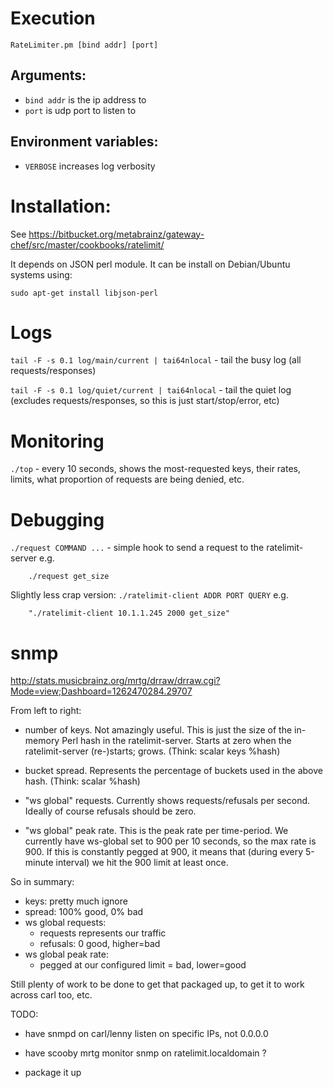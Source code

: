 Execution
=========

`RateLimiter.pm [bind addr] [port]`

Arguments:
----------

* `bind addr` is the ip address to
* `port` is udp port to listen to

Environment variables:
----------------------

* `VERBOSE` increases log verbosity


Installation:
=============

See https://bitbucket.org/metabrainz/gateway-chef/src/master/cookbooks/ratelimit/

It depends on JSON perl module.
It can be install on Debian/Ubuntu systems using:

```
sudo apt-get install libjson-perl
```


Logs
====

`tail -F -s 0.1 log/main/current | tai64nlocal` - tail the busy log (all
requests/responses)

`tail -F -s 0.1 log/quiet/current | tai64nlocal` - tail the quiet log
(excludes requests/responses, so this is just start/stop/error, etc)

Monitoring
==========

`./top` - every 10 seconds, shows the most-requested keys, their rates,
limits, what proportion of requests are being denied, etc.

Debugging
=========

`./request COMMAND ...` - simple hook to send a request to the ratelimit-server
e.g.

```
	./request get_size
```

Slightly less crap version:
`./ratelimit-client ADDR PORT QUERY`
e.g.

```
	"./ratelimit-client 10.1.1.245 2000 get_size"
```

snmp
====

http://stats.musicbrainz.org/mrtg/drraw/drraw.cgi?Mode=view;Dashboard=1262470284.29707

From left to right:

- number of keys.  Not amazingly useful.  This is just the size of the
  in-memory Perl hash in the ratelimit-server.  Starts at zero when the
  ratelimit-server (re-)starts; grows.
  (Think: scalar keys %hash)

- bucket spread.  Represents the percentage of buckets used in the above hash.
  (Think: scalar %hash)

- "ws global" requests.  Currently shows requests/refusals per second.
  Ideally of course refusals should be zero.

- "ws global" peak rate.  This is the peak rate per time-period.  We currently
  have ws-global set to 900 per 10 seconds, so the max rate is 900.  If this
  is constantly pegged at 900, it means that (during every 5-minute interval)
  we hit the 900 limit at least once.

So in summary:

- keys: pretty much ignore
- spread: 100% good, 0% bad
- ws global requests:
  - requests represents our traffic
  - refusals: 0 good, higher=bad
- ws global peak rate:
  - pegged at our configured limit = bad, lower=good

Still plenty of work to be done to get that packaged up, to get it to work
across carl too, etc.

TODO:

- have snmpd on carl/lenny listen on specific IPs, not 0.0.0.0
- have scooby mrtg monitor snmp on ratelimit.localdomain
?

- package it up

